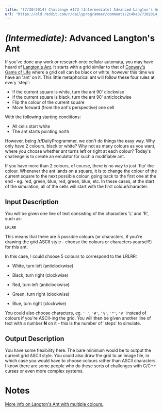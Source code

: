```yaml
---
title: "[7/30/2014] Challenge #173 [Intermediate] Advanced Langton's Ant"
url: "https://old.reddit.com/r/dailyprogrammer/comments/2c4ka3/7302014_challenge_173_intermediate_advanced/"
---
```


# [](#IntermediateIcon) _(Intermediate)_: Advanced Langton's Ant

If you've done any work or research onto cellular automata, you may have heard of [Langton's Ant](http://en.wikipedia.org/wiki/Langton%27s_ant). It starts with a grid similar to that of [Conway's Game of Life](http://www.reddit.com/r/dailyprogrammer/comments/271xyp/) where a grid cell can be black or white, however this time we have an 'ant' on it. This little metaphorical ant will follow these four rules at every 'step':

* If the current square is white, turn the ant 90' clockwise
* If the current square is black, turn the ant 90' anticlockwise
* Flip the colour of the current square
* Move forward (from the ant's perspective) one cell

With the following starting conditions:

* All cells start white
* The ant starts pointing north

However, being /r/DailyProgrammer, we don't do things the easy way. Why only have 2 colours, black or white? Why not as many colours as you want, where you choose whether ant turns left or right at each colour? Today's challenge is to create an emulator for such a modifiable ant.

If you have more than 2 colours, of course, there is no way to just 'flip' the colour. Whenever the ant lands on a square, it is to change the colour of the current square to the next possible colour, going back to the first one at the end - eg. red, green, blue, red, green, blue, etc. In these cases, at the start of the simulation, all of the cells will start with the first colour/character.
    
## Input Description

You will be given one line of text consisting of the characters 'L' and 'R', such as:

    LRLRR

This means that there are 5 possible colours (or characters, if you're drawing the grid ASCII style - choose the colours or characters yourself!) for this ant.

In this case, I could choose 5 colours to correspond to the LRLRR:

* White, turn left (anticlockwise)

* Black, turn right (clockwise)

* Red, turn left (anticlockwise)

* Green, turn right (clockwise)

* Blue, turn right (clockwise)

You could also choose characters, eg. `' '`, `'#'`, `'%'`, `'*'`, `'@'` instead of colours if you're ASCII-ing the grid. You will then be given another line of text with a number **N** on it - this is the number of 'steps' to simulate.

## Output Description

You have some flexibility here. The bare minimum would be to output the current grid ASCII style. You could also draw the grid to an image file, in which case you would have to choose colours rather than ASCII characters. I know there are some people who do these sorts of challenges with C/C++ curses or even more complex systems.

# Notes

[More info on Langton's Ant with multiple colours.](http://en.wikipedia.org/wiki/Langton%27s_ant#Extension_to_multiple_colors)